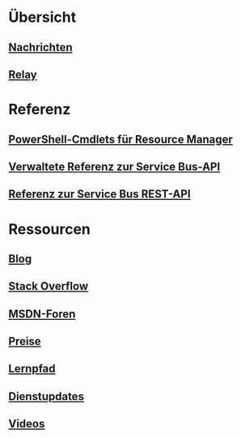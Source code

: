 # Übersicht
## [Nachrichten](../service-bus-messaging/service-bus-queues-topics-subscriptions.md)
## [Relay](../service-bus-relay/service-bus-relay-overview.md)
# Referenz
## [PowerShell-Cmdlets für Resource Manager](/powershell/resourcemanager)
## [Verwaltete Referenz zur Service Bus-API](/dotnet/api/) 
## [Referenz zur Service Bus REST-API](/rest/api/servicebus) 
# Ressourcen
## [Blog](https://blogs.msdn.microsoft.com/servicebus/)
## [Stack Overflow](http://stackoverflow.com/questions/tagged/servicebus)
## [MSDN-Foren](https://social.msdn.microsoft.com/forums/en-US/home?forum=servbus)
## [Preise](https://azure.microsoft.com/pricing/details/service-bus/)
## [Lernpfad](https://azure.microsoft.com/documentation/learning-paths/service-bus/)
## [Dienstupdates](https://azure.microsoft.com/updates/?product=service-bus)
## [Videos](https://azure.microsoft.com/documentation/videos/index/?services=service-bus)


<!--HONumber=Nov16_HO2-->


